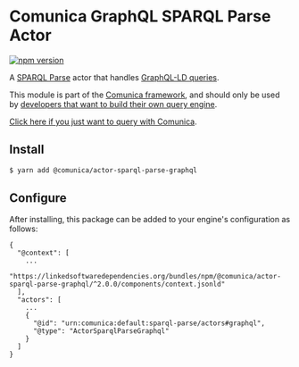# Comunica GraphQL SPARQL Parse Actor

[![npm version](https://badge.fury.io/js/%40comunica%2Factor-sparql-parse-graphql.svg)](https://www.npmjs.com/package/@comunica/actor-sparql-parse-graphql)

A [SPARQL Parse](https://github.com/comunica/comunica/tree/master/packages/bus-sparql-parse) actor that handles [GraphQL-LD queries](https://github.com/rubensworks/graphql-ld.js).

This module is part of the [Comunica framework](https://github.com/comunica/comunica),
and should only be used by [developers that want to build their own query engine](https://comunica.dev/docs/modify/).

[Click here if you just want to query with Comunica](https://comunica.dev/docs/query/).

## Install

```bash
$ yarn add @comunica/actor-sparql-parse-graphql
```

## Configure

After installing, this package can be added to your engine's configuration as follows:
```text
{
  "@context": [
    ...
    "https://linkedsoftwaredependencies.org/bundles/npm/@comunica/actor-sparql-parse-graphql/^2.0.0/components/context.jsonld"  
  ],
  "actors": [
    ...
    {
      "@id": "urn:comunica:default:sparql-parse/actors#graphql",
      "@type": "ActorSparqlParseGraphql"
    }
  ]
}
```
